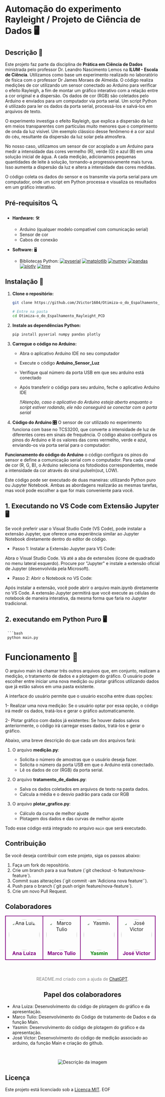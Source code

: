 # Automação do experimento Rayleight / Projeto de Ciência de Dados 🖥️

## Descrição 📄

Este projeto faz parte da disciplina de **Prática em Ciência de Dados** ministrada pelo professor Dr. Leandro Nascimento Lemos na **ILUM - Escola de Ciência**. Utilizamos como base um experimento realizado no laboratório de física com o professor Dr James Moraes de Almeida. O código realiza medições de cor utilizando um sensor conectado ao Arduino para verificar o efeito Rayleigh, a fim de montar um gráfico interativo com a relação entre a cor original e a dispersão. Os dados de cor (RGB) são coletados pelo Arduino e enviados para um computador via porta serial. Um script Python é utilizado para ler os dados da porta serial, processá-los e salvá-los em arquivos de texto.

O experimento investiga o efeito Rayleigh, que explica a dispersão da luz em meios transparentes com partículas muito menores que o comprimento de onda da luz visível. Um exemplo clássico desse fenômeno é a cor azul do céu, resultante da dispersão da luz solar pela atmosfera.

No nosso caso, utilizamos um sensor de cor acoplado a um Arduino para medir a intensidade das cores vermelho (R), verde (G) e azul (B) em uma solução inicial de água. A cada medição, adicionamos pequenas quantidades de leite à solução, tornando-a progressivamente mais turva. Isso aumenta a dispersão da luz e altera a intensidade das cores medidas.

O código coleta os dados do sensor e os transmite via porta serial para um computador, onde um script em Python processa e visualiza os resultados em um gráfico interativo.

## Pré-requisitos 🔍

- **Hardware:** 🛠️
  - Arduino (qualquer modelo compatível com comunicação serial)
  - Sensor de cor
  - Cabos de conexão

- **Software:** 🖥️
  - Bibliotecas Python:
    [![pyserial](https://img.shields.io/badge/pyserial-Latest-green)](https://pypi.org/project/pyserial/)
    [![matplotlib](https://img.shields.io/badge/matplotlib-Latest-blue)](https://matplotlib.org/)
    [![numpy](https://img.shields.io/badge/numpy-Latest-orange)](https://numpy.org/)
    [![pandas](https://img.shields.io/badge/pandas-Latest-yellow)](https://pandas.pydata.org/)
    [![plotly](https://img.shields.io/badge/plotly-Latest-purple)](https://plotly.com/python/)
    [![time](https://img.shields.io/badge/time-Latest-red)](https://docs.python.org/3/library/time.html)

## Instalação 🔧

1. **Clone o repositório:**

   ```bash
   git clone https://github.com/JVictor1604/Otimiza-o_do_Espalhamento_Rayleight_PCD.git
   
   # Entre na pasta
   cd Otimiza-o_do_Espalhamento_Rayleight_PCD


2. **Instale as dependências Python:**

    ```bash
    pip install pyserial numpy pandas plotly
    

3. **Carregue o código no Arduino:**
   - Abra o aplicativo Arduíno IDE no seu computador
   - Execute o código **Arduino_Sensor_Luz**
   - Verifique qual número da porta USB em que seu arduíno está conectado
   - Após transferir o código para seu arduíno, feche o aplicativo Arduíno IDE

     *!!Atenção, caso o aplicativo do Arduino esteja aberto enquanto o script estiver rodando, ele não conseguirá se conectar com a porta serial*
  
  
  4. **Código do Arduino 🎛️**
  O sensor de cor utilizado no experimento funciona com base no TCS3200, que converte a intensidade de luz de diferentes cores em sinais de frequência. O código abaixo configura os pinos do Arduino e lê os valores das cores vermelho, verde e azul, enviando-os via porta serial para o computador:

   **Funcionamento do código do Arduino**
    o código configura os pinos do sensor e define a comunicação serial com o computador.
    Para cada canal de cor (R, G, B), o Arduino seleciona os fotodiodos correspondentes, mede a intensidade da cor através do sinal pulseIn(out, LOW).



Este código pode ser executado de duas maneiras: utilizando Python puro ou Jupyter Notebook. Ambas as abordagens realizarão as mesmas tarefas, mas você pode escolher a que for mais conveniente para você.


## 1. Executando no VS Code com Extensão Jupyter 🖥️
Se você preferir usar o Visual Studio Code (VS Code), pode instalar a extensão Jupyter, que oferece uma experiência similar ao Jupyter Notebook diretamente dentro do editor de código.

- Passo 1: Instalar a Extensão Jupyter para VS Code:
  
Abra o Visual Studio Code.
Vá até a aba de extensões (ícone de quadrado no menu lateral esquerdo).
Procure por "Jupyter" e instale a extensão oficial de Jupyter (desenvolvida pela Microsoft).

- Passo 2: Abrir o Notebook no VS Code:
  
Após instalar a extensão, você pode abrir o arquivo main.ipynb diretamente no VS Code. A extensão Jupyter permitirá que você execute as células do notebook de maneira interativa, da mesma forma que faria no Jupyter tradicional.

## 2.  executando em Python Puro 🖥️
     ```bash
     python main.py
     


# Funcionamento 🔧

O arquivo main irá chamar três outros arquivos que, em conjunto, realizam a medição, o tratamento de dados e a plotagem do gráfico. O usuário pode escolher entre iniciar uma nova medição ou plotar gráficos utilizando dados que já estão salvos em uma pasta existente.

A interface do usuário permite que o usuário escolha entre duas opções:

1- Realizar uma nova medição:
Se o usuário optar por essa opção, o código irá medir os dados, tratá-los e gerar o gráfico automaticamente.

2- Plotar gráfico com dados já existentes:
Se houver dados salvos anteriormente, o código irá carregar esses dados, tratá-los e gerar o gráfico.

Abaixo, uma breve descrição do que cada um dos arquivos fará:

1. O arquivo **medição.py**:
   - Solicita o número de amostras que o usuário deseja fazer.
   - Solicita o número da porta USB em que o Arduino está conectado.
   - Lê os dados de cor (RGB) da porta serial.
   
2. O arquivo **tratamento_de_dados.py**:
    - Salva os dados coletados em arquivos de texto na pasta dados.
    - Calcula a média e o desvio padrão para cada cor RGB

3. O arquivo **plotar_grafico.py**:
   - Cálculo da curva de melhor ajuste
   - Plotagem dos dados e das curvas de melhor ajuste

Todo esse código está integrado no arquivo `main` que será executado.

## Contribuição

Se você deseja contribuir com este projeto, siga os passos abaixo:

1. Faça um fork do repositório.
2. Crie um branch para a sua feature (\`git checkout -b feature/nova-feature\`).
3. Commit suas alterações (\`git commit -am 'Adiciona nova feature'\`).
4. Push para o branch (\`git push origin feature/nova-feature\`).
5. Crie um novo Pull Request.

## Colaboradores

<div align="center">
  <table>
    <tr>
      <td align="center" style="border: 2px solid purple; padding: 10px;">
        <img src="Projeto PCD/imagens/ana.jpeg" alt="Ana Luiza" width="100" height="100" style="border-radius: 50%;"><br>
        <sub><span style="font-size: 16px; color: purple; font-weight: bold;">Ana Luiza</span></sub>
      </td>
      <td align="center" style="border: 2px solid purple; padding: 10px;">
        <img src="Projeto PCD/imagens/marco.jpeg" alt="Marco Tulio" width="100" height="100" style="border-radius: 50%;"><br>
        <sub><span style="font-size: 16px; color: purple; font-weight: bold;">Marco Tulio</span></sub>
      </td>
      <td align="center" style="border: 2px solid purple; padding: 10px;">
        <img src="Projeto PCD/imagens/yasmin.jpeg" alt="Yasmin" width="100" height="100" style="border-radius: 50%;"><br>
        <sub><span style="font-size: 16px; color: green; font-weight: bold;">Yasmin</span></sub>
      </td>
      <td align="center" style="border: 2px solid purple; padding: 10px;">
        <img src="Projeto PCD/imagens/jose.jpeg" alt="José Victor" width="100" height="100" style="border-radius: 50%;"><br>
        <sub><span style="font-size: 16px; color: purple; font-weight: bold;">José Victor</span></sub>
      </td>
    </tr>
  </table>
</div>
<br>
<div align="center" style="margin-top: 20px;">
  <sub><span style="font-size: 14px; color: gray;">README.md criado com a ajuda de <a href="https://openai.com/chatgpt" target="_blank">ChatGPT</a>.</span></sub>
  <br>

## Papel dos colaboradores
</div>

- Ana Luiza: Desenvolvimento do código de plotagem do gráfico e da apresentação.
- Marco Tulio: Desenvolvimento do Código de tratamento de Dados e da função Main.
- Yasmin: Desenvolvimento do código de plotagem do gráfico e da apresentação.
- José Victor: Desenvolvimento do código de medição associado ao arduino, da função Main e criação do github.


<br>

  

<p align="center">
  <img src="https://github.com/JVictor1604/Otimiza-o_do_Espalhamento_Rayleight_PCD/assets/171518829/fe1b443f-1c9e-42f2-88e8-85e1b4400fd0" alt="Descrição da imagem">
</p>

## Licença
Este projeto está licenciado sob a [Licença MIT](https://opensource.org/licenses/MIT).
EOF
